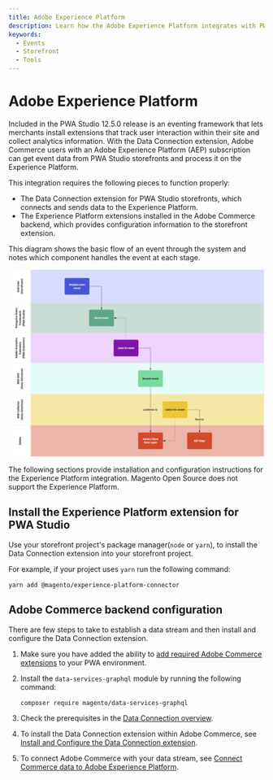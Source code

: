 ```yaml
---
title: Adobe Experience Platform
description: Learn how the Adobe Experience Platform integrates with PWA Studio storefront projects.
keywords:
  - Events
  - Storefront
  - Tools
---
```


# Adobe Experience Platform

Included in the PWA Studio 12.5.0 release is an eventing framework that lets merchants install extensions that track user interaction within their site and collect analytics information.
With the Data Connection extension, Adobe Commerce users with an Adobe Experience Platform (AEP) subscription can get event data from PWA Studio storefronts and process it on the Experience Platform.

This integration requires the following pieces to function properly:

- The Data Connection extension for PWA Studio storefronts, which connects and sends data to the Experience Platform.
- The Experience Platform extensions installed in the Adobe Commerce backend, which provides configuration information to the storefront extension.

This diagram shows the basic flow of an event through the system and notes which component handles the event at each stage.

![Basic event flow](images/analytics-flow.png)

The following sections provide installation and configuration instructions for the Experience Platform integration.
Magento Open Source does not support the Experience Platform.

## Install the Experience Platform extension for PWA Studio

Use your storefront project's package manager(`node` or `yarn`), to install the Data Connection extension into your storefront project.

For example, if your project uses `yarn` run the following command:

```terminal
yarn add @magento/experience-platform-connector
```

## Adobe Commerce backend configuration

There are few steps to take to establish a data stream and then install and configure the Data Connection extension.

1. Make sure you have added the ability to [add required Adobe Commerce extensions](https://developer.adobe.com/commerce/pwa-studio/tutorials/production-deployment/adobe-commerce/#add-required-adobe-commerce-extensions) to your PWA environment.

1. Install the `data-services-graphql` module by running the following command:

    ```terminal
    composer require magento/data-services-graphql
    ```

1. Check the prerequisites in the [Data Connection overview](https://experienceleague.adobe.com/docs/commerce-merchant-services/data-connection/overview.html#prereqs).

1. To install the Data Connection extension within Adobe Commerce, see [Install and Configure the Data Connection extension](https://experienceleague.adobe.com/docs/commerce-merchant-services/data-connection/fundamentals/install.html).

1. To connect Adobe Commerce with your data stream, see [Connect Commerce data to Adobe Experience Platform](https://experienceleague.adobe.com/docs/commerce-merchant-services/data-connection/fundamentals/connect-data.html).

